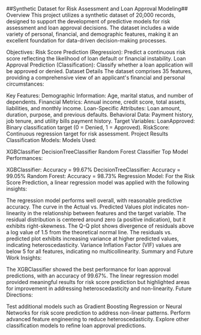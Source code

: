 ##Synthetic Dataset for Risk Assessment and Loan Approval Modeling##
Overview
This project utilizes a synthetic dataset of 20,000 records, designed to support the development of predictive models for risk assessment and loan approval decisions. The dataset includes a wide variety of personal, financial, and demographic features, making it an excellent foundation for data-driven decision-making processes.

Objectives:
Risk Score Prediction (Regression): Predict a continuous risk score reflecting the likelihood of loan default or financial instability.
Loan Approval Prediction (Classification): Classify whether a loan application will be approved or denied.
Dataset Details
The dataset comprises 35 features, providing a comprehensive view of an applicant's financial and personal circumstances:

Key Features:
Demographic Information: Age, marital status, and number of dependents.
Financial Metrics: Annual income, credit score, total assets, liabilities, and monthly income.
Loan-Specific Attributes: Loan amount, duration, purpose, and previous defaults.
Behavioral Data: Payment history, job tenure, and utility bills payment history.
Target Variables:
LoanApproved: Binary classification target (0 = Denied, 1 = Approved).
RiskScore: Continuous regression target for risk assessment.
Project Results
Classification Models:
Models Used:

XGBClassifier
DecisionTreeClassifier
Random Forest Classifier
Top Model Performances:

XGBClassifier: Accuracy = 99.67%
DecisionTreeClassifier: Accuracy = 99.05%
Random Forest: Accuracy = 98.73%
Regression Model:
For the Risk Score Prediction, a linear regression model was applied with the following insights:

The regression model performs well overall, with reasonable predictive accuracy.
The curve in the Actual vs. Predicted Values plot indicates non-linearity in the relationship between features and the target variable.
The residual distribution is centered around zero (a positive indication), but it exhibits right-skewness.
The Q-Q plot shows divergence of residuals above a log value of 1.5 from the theoretical normal line.
The residuals vs. predicted plot exhibits increasing variance at higher predicted values, indicating heteroscedasticity.
Variance Inflation Factor (VIF) values are below 5 for all features, indicating no multicollinearity.
Summary and Future Work
Insights:

The XGBClassifier showed the best performance for loan approval predictions, with an accuracy of 99.67%.
The linear regression model provided meaningful results for risk score prediction but highlighted areas for improvement in addressing heteroscedasticity and non-linearity.
Future Directions:

Test additional models such as Gradient Boosting Regression or Neural Networks for risk score prediction to address non-linear patterns.
Perform advanced feature engineering to reduce heteroscedasticity.
Explore other classification models to refine loan approval predictions.
